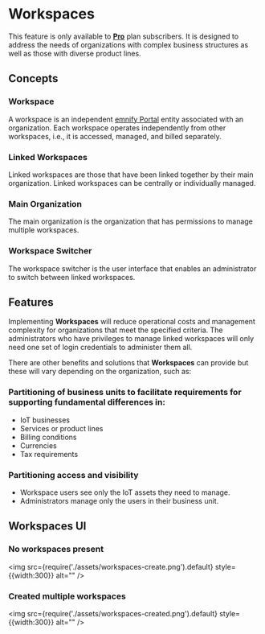 # Workspaces

This feature is only available to [**Pro**](https://portal.emnify.com/organisation-settings/subscription) plan subscribers.
It is designed to address the needs of organizations with complex business structures as well as those with diverse product lines.

## Concepts

### Workspace

A workspace is an independent [emnify Portal](https://portal.emnify.com/) entity associated with an organization.
Each workspace operates independently from other workspaces, i.e., it is accessed, managed, and billed separately.

### Linked Workspaces

Linked workspaces are those that have been linked together by their main organization.
Linked workspaces can be centrally or individually managed.

### Main Organization

The main organization is the organization that has permissions to manage multiple workspaces.

### Workspace Switcher

The workspace switcher is the user interface that enables an administrator to switch between linked workspaces.

## Features

Implementing **Workspaces** will reduce operational costs and management complexity for organizations that meet the specified criteria.
The administrators who have privileges to manage linked workspaces will only need one set of login credentials to administer them all.

There are other benefits and solutions that **Workspaces** can provide but these will vary depending on the organization, such as:

### Partitioning of business units to facilitate requirements for supporting fundamental differences in:

- IoT businesses
- Services or product lines
- Billing conditions
- Currencies
- Tax requirements

### Partitioning access and visibility

- Workspace users see only the IoT assets they need to manage.
- Administrators manage only the users in their business unit.

## Workspaces UI

### No workspaces present

<img
  src={require('./assets/workspaces-create.png').default}
  style={{width:300}}
  alt=""
/>

### Created multiple workspaces

<img
  src={require('./assets/workspaces-created.png').default}
  style={{width:300}}
  alt=""
/>